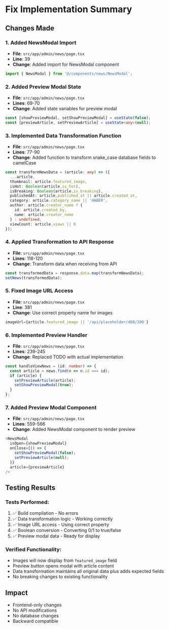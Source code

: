 # Fix Implementation Summary

## Changes Made

### 1. Added NewsModal Import
- **File**: `src/app/admin/news/page.tsx`
- **Line**: 39
- **Change**: Added import for NewsModal component
```typescript
import { NewsModal } from '@/components/news/NewsModal';
```

### 2. Added Preview Modal State
- **File**: `src/app/admin/news/page.tsx`
- **Lines**: 69-70
- **Change**: Added state variables for preview modal
```typescript
const [showPreviewModal, setShowPreviewModal] = useState(false);
const [previewArticle, setPreviewArticle] = useState<any>(null);
```

### 3. Implemented Data Transformation Function
- **File**: `src/app/admin/news/page.tsx`
- **Lines**: 77-90
- **Change**: Added function to transform snake_case database fields to camelCase
```typescript
const transformNewsData = (article: any) => ({
  ...article,
  thumbnail: article.featured_image,
  isHot: Boolean(article.is_hot),
  isBreaking: Boolean(article.is_breaking),
  publishedAt: article.published_at || article.created_at,
  category: article.category_name || 'HABER',
  author: article.creator_name ? {
    id: article.created_by,
    name: article.creator_name
  } : undefined,
  viewCount: article.views || 0
});
```

### 4. Applied Transformation to API Response
- **File**: `src/app/admin/news/page.tsx`
- **Lines**: 118-120
- **Change**: Transform data when receiving from API
```typescript
const transformedData = response.data.map(transformNewsData);
setNews(transformedData);
```

### 5. Fixed Image URL Access
- **File**: `src/app/admin/news/page.tsx`
- **Line**: 381
- **Change**: Use correct property name for images
```typescript
imageUrl={article.featured_image || '/api/placeholder/400/200'}
```

### 6. Implemented Preview Handler
- **File**: `src/app/admin/news/page.tsx`
- **Lines**: 239-245
- **Change**: Replaced TODO with actual implementation
```typescript
const handleViewNews = (id: number) => {
  const article = news.find(n => n.id === id);
  if (article) {
    setPreviewArticle(article);
    setShowPreviewModal(true);
  }
};
```

### 7. Added Preview Modal Component
- **File**: `src/app/admin/news/page.tsx`
- **Lines**: 559-566
- **Change**: Added NewsModal component to render preview
```typescript
<NewsModal
  isOpen={showPreviewModal}
  onClose={() => {
    setShowPreviewModal(false);
    setPreviewArticle(null);
  }}
  article={previewArticle}
/>
```

## Testing Results

### Tests Performed:
1. ✅ Build compilation - No errors
2. ✅ Data transformation logic - Working correctly
3. ✅ Image URL access - Using correct property
4. ✅ Boolean conversion - Converting 0/1 to true/false
5. ✅ Preview modal data - Ready for display

### Verified Functionality:
- Images will now display from `featured_image` field
- Preview button opens modal with article content
- Data transformation maintains all original data plus adds expected fields
- No breaking changes to existing functionality

## Impact
- Frontend-only changes
- No API modifications
- No database changes
- Backward compatible